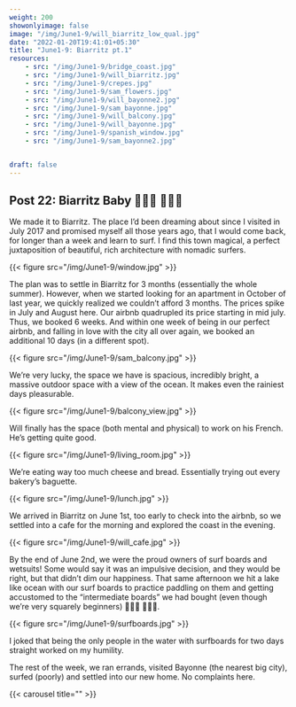 ```yaml
---
weight: 200
showonlyimage: false
image: "/img/June1-9/will_biarritz_low_qual.jpg"
date: "2022-01-20T19:41:01+05:30"
title: "June1-9: Biarritz pt.1"
resources:
    - src: "/img/June1-9/bridge_coast.jpg"
    - src: "/img/June1-9/will_biarritz.jpg"
    - src: "/img/June1-9/crepes.jpg"
    - src: "/img/June1-9/sam_flowers.jpg"
    - src: "/img/June1-9/will_bayonne2.jpg"
    - src: "/img/June1-9/sam_bayonne.jpg"
    - src: "/img/June1-9/will_balcony.jpg"
    - src: "/img/June1-9/will_bayonne.jpg"
    - src: "/img/June1-9/spanish_window.jpg"
    - src: "/img/June1-9/sam_bayonne2.jpg"


draft: false
---
```


## Post 22: Biarritz Baby 🏄🏼‍♀️ 🏄🏽‍♂️ 

We made it to Biarritz. The place I’d been dreaming about since I visited in July 2017 and promised myself all those years ago, that I would come back, for longer than a week and learn to surf. I find this town magical, a perfect juxtaposition of beautiful, rich architecture with nomadic surfers. 

{{< figure src="/img/June1-9/window.jpg" >}} 
&nbsp;

The plan was to settle in Biarritz for 3 months (essentially the whole summer). However, when we started looking for an apartment in October of last year, we quickly realized we couldn’t afford 3 months. The prices spike in July and August here. Our airbnb quadrupled its price starting in mid july. Thus, we booked 6 weeks. And within one week of being in our perfect airbnb, and falling in love with the city all over again, we booked an additional 10 days (in a different spot).

{{< figure src="/img/June1-9/sam_balcony.jpg" >}} 
&nbsp;

We’re very lucky, the space we have is spacious, incredibly bright, a massive outdoor space with a view of the ocean. It makes even the rainiest days pleasurable. 

{{< figure src="/img/June1-9/balcony_view.jpg" >}} 
&nbsp;

Will finally has the space (both mental and physical) to work on his French. He’s getting quite good. 

{{< figure src="/img/June1-9/living_room.jpg" >}} 
&nbsp;

We’re eating way too much cheese and bread. Essentially trying out every bakery’s baguette. 

{{< figure src="/img/June1-9/lunch.jpg" >}} 
&nbsp;

We arrived in Biarritz on June 1st, too early to check into the airbnb, so we settled into a cafe for the morning and explored the coast in the evening. 

{{< figure src="/img/June1-9/will_cafe.jpg" >}} 
&nbsp;

By the end of June 2nd, we were the proud owners of surf boards and wetsuits! Some would say it was an impulsive decision, and they would be right, but that didn’t dim our happiness. That same afternoon we hit a lake like ocean with our surf boards to practice paddling on them and getting accustomed to the “intermediate boards” we had bought (even though we’re very squarely beginners) 🏄🏽‍♂️ 🏄🏼‍♀️. 

{{< figure src="/img/June1-9/surfboards.jpg" >}} 
&nbsp;

I joked that being the only people in the water with surfboards for two days straight worked on my humility. 

The rest of the week, we ran errands, visited Bayonne (the nearest big city), surfed (poorly) and settled into our new home. No complaints here.


{{< carousel title="" >}}
&nbsp;



